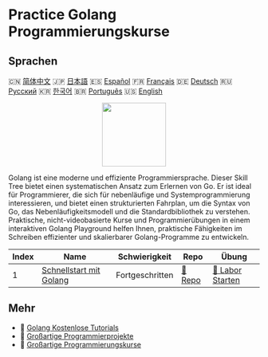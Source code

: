 # Practice Golang Programmierungskurse

## Sprachen

🇨🇳 [简体中文](README_zh.md) 🇯🇵 [日本語](README_ja.md) 🇪🇸 [Español](README_es.md) 🇫🇷 [Français](README_fr.md) 🇩🇪 [Deutsch](README_de.md) 🇷🇺 [Русский](README_ru.md) 🇰🇷 [한국어](README_ko.md) 🇧🇷 [Português](README_pt.md) 🇺🇸 [English](README.md) 

<div align="center">
<img width="128px" src="https://file.labex.io/path/YgASYacMNI6I.png">
</div>

Golang ist eine moderne und effiziente Programmiersprache. Dieser Skill Tree bietet einen systematischen Ansatz zum Erlernen von Go. Er ist ideal für Programmierer, die sich für nebenläufige und Systemprogrammierung interessieren, und bietet einen strukturierten Fahrplan, um die Syntax von Go, das Nebenläufigkeitsmodell und die Standardbibliothek zu verstehen. Praktische, nicht-videobasierte Kurse und Programmierübungen in einem interaktiven Golang Playground helfen Ihnen, praktische Fähigkeiten im Schreiben effizienter und skalierbarer Golang-Programme zu entwickeln.

|   Index | Name                                                                       | Schwierigkeit   | Repo                                                         | Übung                                                               |
|---------|----------------------------------------------------------------------------|-----------------|--------------------------------------------------------------|---------------------------------------------------------------------|
|       1 | [Schnellstart mit Golang](https://labex.io/de/courses/quick-start-with-go) | Fortgeschritten | [🔗 Repo](https://github.com/labex-labs/quick-start-with-go) | [🚀 Labor Starten](https://labex.io/de/courses/quick-start-with-go) |

## Mehr

- 🔗 [Golang Kostenlose Tutorials](https://github.com/labex-labs/go-free-tutorials)
- 🔗 [Großartige Programmierprojekte](https://github.com/labex-labs/awesome-programming-projects)
- 🔗 [Großartige Programmierungskurse](https://github.com/labex-labs/awesome-programming-courses)

